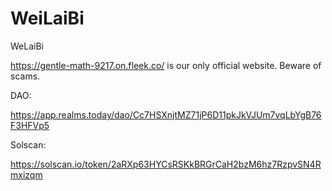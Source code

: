 # WeiLaiBi
WeLaiBi

https://gentle-math-9217.on.fleek.co/ is our only official website. Beware of scams.

DAO:

https://app.realms.today/dao/Cc7HSXnjtMZ71jP6D11pkJkVJUm7vqLbYgB76F3HFVp5

Solscan:

https://solscan.io/token/2aRXp63HYCsRSKkBRGrCaH2bzM6hz7RzpvSN4Rmxizqm
